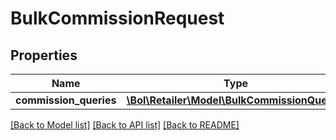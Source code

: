 # BulkCommissionRequest

## Properties
Name | Type | Description | Notes
------------ | ------------- | ------------- | -------------
**commission_queries** | [**\Bol\Retailer\Model\BulkCommissionQuery[]**](BulkCommissionQuery.md) |  | 

[[Back to Model list]](../README.md#documentation-for-models) [[Back to API list]](../README.md#documentation-for-api-endpoints) [[Back to README]](../README.md)



